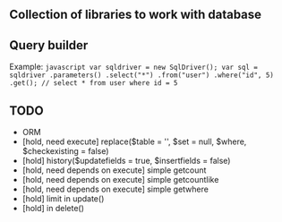 Collection of libraries to work with database
---------------------------------------------

Query builder
-------------
Example:
	```javascript
	var sqldriver = new SqlDriver();
	var sql = sqldriver
		.parameters()
		.select("*")
		.from("user")
		.where("id", 5)
		.get();
	// select * from user where id = 5
	```

TODO
----
- ORM
- [hold, need execute] replace($table = '', $set = null, $where, $checkexisting = false)
- [hold] history($updatefields = true, $insertfields = false)
- [hold, need depends on execute] simple getcount
- [hold, need depends on execute] simple getcountlike
- [hold, need depends on execute] simple getwhere
- [hold] limit in update()
- [hold] in delete()